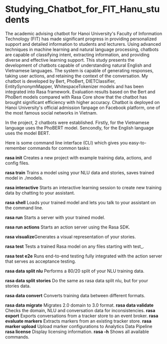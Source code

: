 ﻿# Studying_Chatbot_for_FIT_Hanu_students
The academic advising chatbot for Hanoi University's Faculty of Information Technology (FIT) has made significant progress in providing personalized support and detailed information to students and lecturers. Using advanced techniques in machine learning and natural language processing, chatbots are capable of classifying intent, extracting information, and providing diverse and effective learning support. This study presents the development of chatbots capable of understanding natural English and Vietnamese languages. The system is capable of generating responses, taking user actions, and retaining the context of the conversation. My chatbot is developed by Bert, PhoBert, DIETClassifier, EntitySynonymMapper, WhitespaceTokenizer models and has been integrated into Rasa framework. Evaluation results based on the Bert and PhoBert models compared with Rasa Core show that the chatbot has brought significant efficiency with higher accuracy. Chatbot is deployed on Hanoi University's official admission fanpage on Facebook platform, one of the most famous social networks in Vietnam. 

In the project, 2 chatbots were established. Firstly, for the Vietnamese language uses the PhoBERT model. Sencondly, for the English language uses the model BERT.

Here is some command line interface (CLI) which gives you easy-to-remember commands for common tasks: 

**rasa init**	Creates a new project with example training data, actions, and config files.

**rasa train**	Trains a model using your NLU data and stories, saves trained model in ./models.

**rasa interactive**	Starts an interactive learning session to create new training data by chatting to your assistant.

**rasa shell**	Loads your trained model and lets you talk to your assistant on the command line.

**rasa run**	Starts a server with your trained model.

**rasa run actions**	Starts an action server using the Rasa SDK.

**rasa visualize**Generates a visual representation of your stories.

**rasa test**	Tests a trained Rasa model on any files starting with test_.

**rasa test e2e**	Runs end-to-end testing fully integrated with the action server that serves as acceptance testing.

**rasa data split nlu**	Performs a 80/20 split of your NLU training data.

**rasa data split stories**	Do the same as rasa data split nlu, but for your stories data.

**rasa data convert** Converts training data between different formats.

**rasa data migrate**	Migrates 2.0 domain to 3.0 format.
**rasa data validate**	Checks the domain, NLU and conversation data for inconsistencies.
**rasa export**	Exports conversations from a tracker store to an event broker.
**rasa evaluate markers**	Extracts markers from an existing tracker store.
**rasa marker upload**	Upload marker configurations to Analytics Data Pipeline
**rasa license**	Display licensing information.
**rasa -h**	Shows all available commands.

